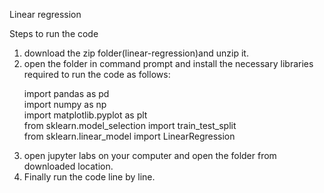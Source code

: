 Linear regression

Steps to run the code
1. download the zip folder(linear-regression)and unzip it.
2. open the folder in command prompt and install the necessary libraries required to run the code as follows:
    <p>import pandas as pd <br>
    import numpy as np<br>
    import matplotlib.pyplot as plt<br>
    from sklearn.model_selection import train_test_split<br>
    from sklearn.linear_model import LinearRegression</p>
3. open jupyter labs on your computer and open the folder from downloaded location.
4. Finally run the code line by line.
